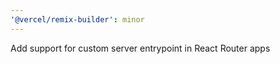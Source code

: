 ```yaml
---
'@vercel/remix-builder': minor
---
```


Add support for custom server entrypoint in React Router apps
